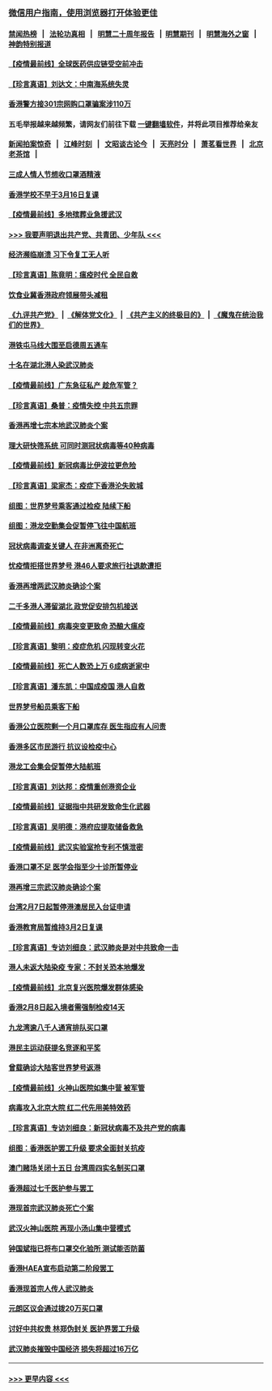 ### [微信用户指南，使用浏览器打开体验更佳](https://github.com/gfw-breaker/banned-news1/blob/master/indexes/wechat-guide.md?t=0)
#### [禁闻热榜](热点新闻.md?t=0)  &nbsp;&nbsp;|&nbsp;&nbsp; [法轮功真相](https://github.com/gfw-breaker/truth/blob/master/README.md?t=0) &nbsp;&nbsp;|&nbsp;&nbsp; [明慧二十周年报告](https://github.com/gfw-breaker/mh-reports/blob/master/README.md?t=0) &nbsp;&nbsp;|&nbsp;&nbsp;[明慧期刊](https://github.com/gfw-breaker/mh-qikan) &nbsp;&nbsp;|&nbsp;&nbsp; [明慧海外之窗](https://github.com/gfw-breaker/mh-news/blob/master/README.md?t=0) &nbsp;&nbsp;|&nbsp;&nbsp; [神韵特别报道](https://github.com/gfw-breaker/mh-news/blob/master/shenyun.md?t=0)
#### [【疫情最前线】全球医药供应链受空前冲击](../pages/nsc415/n11869614.md?t=02151355) 
#### [【珍言真语】刘达文：中南海系统失灵](../pages/nsc415/n11869465.md?t=02151355) 
#### [香港警方接301宗网购口罩骗案涉110万](../pages/nsc415/n11867572.md?t=02151355) 
#### 五毛举报越来越频繁，请网友们前往下载 [一键翻墙软件](https://github.com/gfw-breaker/ssr-accounts)，并将此项目推荐给亲友
#### [新闻拍案惊奇](https://github.com/gfw-breaker/banned-news1/blob/master/pages/link4.md) &nbsp;&nbsp;|&nbsp;&nbsp; [江峰时刻](https://github.com/gfw-breaker/banned-news1/blob/master/pages/link4.md) &nbsp;&nbsp;|&nbsp;&nbsp; [文昭谈古论今](https://github.com/gfw-breaker/banned-news1/blob/master/pages/link4.md) &nbsp;&nbsp;|&nbsp;&nbsp; [天亮时分](https://github.com/gfw-breaker/banned-news1/blob/master/pages/link4.md) &nbsp;&nbsp;|&nbsp;&nbsp; [萧茗看世界](https://github.com/gfw-breaker/banned-news1/blob/master/pages/link4.md) &nbsp;&nbsp;|&nbsp;&nbsp; [北京老茶馆](https://github.com/gfw-breaker/banned-news1/blob/master/pages/link4.md) &nbsp;&nbsp;|&nbsp;&nbsp; 
#### [三成人情人节想收口罩酒精液](../pages/nsc415/n11867523.md?t=02151355) 
#### [香港学校不早于3月16日复课](../pages/nsc415/n11867498.md?t=02151355) 
#### [【疫情最前线】多地殡葬业急援武汉](../pages/nsc415/n11866914.md?t=02151355) 
#### [>>> 我要声明退出共产党、共青团、少年队 <<<](https://github.com/begood0513/goodnews/blob/master/quit/letter.md) 
#### [经济濒临崩溃 习下令复工无人听](../pages/nsc415/n11867269.md?t=02151355) 
#### [【珍言真语】陈竟明：瘟疫时代 全民自救](../pages/nsc415/n11866765.md?t=02151355) 
#### [饮食业冀香港政府领展带头减租](../pages/nsc415/n11864876.md?t=02151355) 
#### [《九评共产党》](https://github.com/begood0513/9ping.md/blob/master/README.md) &nbsp;|&nbsp; [《解体党文化》](../../../../jtdwh.md/blob/master/README.md)  &nbsp;|&nbsp; [《共产主义的终极目的》](../../../../gczydzjmd.md/blob/master/README.md) &nbsp;|&nbsp; [《魔鬼在统治我们的世界》](../../../../mgztzwmdsj.md/blob/master/README.md) 
#### [港铁屯马线大围至启德周五通车](../pages/nsc415/n11864842.md?t=02151355) 
#### [十名在湖北港人染武汉肺炎](../pages/nsc415/n11864807.md?t=02151355) 
#### [【疫情最前线】广东急征私产 趁危军管？](../pages/nsc415/n11864205.md?t=02151355) 
#### [【珍言真语】桑普：疫情失控 中共五宗罪](../pages/nsc415/n11864157.md?t=02151355) 
#### [香港再增七宗本地武汉肺炎个案](../pages/nsc415/n11862405.md?t=02151355) 
#### [理大研快筛系统 可同时测冠状病毒等40种病毒](../pages/nsc415/n11862376.md?t=02151355) 
#### [【疫情最前线】新冠病毒比伊波拉更危险](../pages/nsc415/n11862199.md?t=02151355) 
#### [【珍言真语】梁家杰：疫症下香港沦失败城](../pages/nsc415/n11861588.md?t=02151355) 
#### [组图：世界梦号乘客通过检疫 陆续下船](../pages/nsc415/n11858302.md?t=02151355) 
#### [组图：港龙空勤集会促暂停飞往中国航班](../pages/nsc415/n11858190.md?t=02151355) 
#### [冠状病毒调查关键人 在非洲离奇死亡](../pages/nsc415/n11859798.md?t=02151355) 
#### [忧疫情拒搭世界梦号 港46人要求旅行社退款遭拒](../pages/nsc415/n11859849.md?t=02151355) 
#### [香港再增两武汉肺炎确诊个案](../pages/nsc415/n11859833.md?t=02151355) 
#### [二千多港人滞留湖北 政党促安排包机接送](../pages/nsc415/n11859831.md?t=02151355) 
#### [【疫情最前线】病毒突变更致命 恐酿大瘟疫](../pages/nsc415/n11859604.md?t=02151355) 
#### [【珍言真语】黎明：疫症危机 闪现转变火花](../pages/nsc415/n11859199.md?t=02151355) 
#### [【疫情最前线】死亡人数恐上万 6成病逝家中](../pages/nsc415/n11856687.md?t=02151355) 
#### [【珍言真语】潘东凯：中国成疫国 港人自救](../pages/nsc415/n11856962.md?t=02151355) 
#### [世界梦号船员乘客下船](../pages/nsc415/n11856883.md?t=02151355) 
#### [香港公立医院剩一个月口罩库存 医生指应有人问责](../pages/nsc415/n11856875.md?t=02151355) 
#### [香港多区市民游行 抗议设检疫中心](../pages/nsc415/n11856866.md?t=02151355) 
#### [港龙工会集会促暂停大陆航班](../pages/nsc415/n11856840.md?t=02151355) 
#### [【珍言真语】刘达邦：疫情重创港资企业](../pages/nsc415/n11854274.md?t=02151355) 
#### [【疫情最前线】证据指中共研发致命生化武器](../pages/nsc415/n11853087.md?t=02151355) 
#### [【珍言真语】吴明德：港府应提取储备救急](../pages/nsc415/n11852734.md?t=02151355) 
#### [【疫情最前线】武汉实验室抢专利不慎泄密](../pages/nsc415/n11850310.md?t=02151355) 
#### [香港口罩不足 医学会指至少十诊所暂停业](../pages/nsc415/n11850301.md?t=02151355) 
#### [港再增三宗武汉肺炎确诊个案](../pages/nsc415/n11850328.md?t=02151355) 
#### [台湾2月7日起暂停港澳居民入台证申请](../pages/nsc415/n11850304.md?t=02151355) 
#### [香港教育局暂维持3月2日复课](../pages/nsc415/n11850260.md?t=02151355) 
#### [【珍言真语】专访刘细良：武汉肺炎是对中共致命一击](../pages/nsc415/n11849934.md?t=02151355) 
#### [港人未返大陆染疫 专家：不封关恐本地爆发](../pages/nsc415/n11848021.md?t=02151355) 
#### [【疫情最前线】北京复兴医院爆发群体感染](../pages/nsc415/n11847626.md?t=02151355) 
#### [香港2月8日起入境者需强制检疫14天](../pages/nsc415/n11847658.md?t=02151355) 
#### [九龙湾逾八千人通宵排队买口罩](../pages/nsc415/n11847647.md?t=02151355) 
#### [港民主运动获提名竞逐和平奖](../pages/nsc415/n11847633.md?t=02151355) 
#### [曾载确诊大陆客世界梦号返港](../pages/nsc415/n11847608.md?t=02151355) 
#### [【疫情最前线】火神山医院如集中营 被军管](../pages/nsc415/n11847524.md?t=02151355) 
#### [病毒攻入北京大院 红二代先用美特效药](../pages/nsc415/n11847427.md?t=02151355) 
#### [【珍言真语】专访刘细良：新冠状病毒不及共产党的病毒](../pages/nsc415/n11847164.md?t=02151355) 
#### [组图：香港医护罢工升级 要求全面封关抗疫](../pages/nsc415/n11844107.md?t=02151355) 
#### [澳门赌场关闭十五日 台湾周四实名制买口罩](../pages/nsc415/n11845083.md?t=02151355) 
#### [香港超过七千医护参与罢工](../pages/nsc415/n11845051.md?t=02151355) 
#### [港现首宗武汉肺炎死亡个案](../pages/nsc415/n11844998.md?t=02151355) 
#### [武汉火神山医院 再现小汤山集中营模式](../pages/nsc415/n11844763.md?t=02151355) 
#### [钟国斌指已将布口罩交化验所 测试能否防菌](../pages/nsc415/n11842783.md?t=02151355) 
#### [香港HAEA宣布启动第二阶段罢工](../pages/nsc415/n11842723.md?t=02151355) 
#### [香港现首宗人传人武汉肺炎](../pages/nsc415/n11842766.md?t=02151355) 
#### [元朗区议会通过拨20万买口罩](../pages/nsc415/n11842754.md?t=02151355) 
#### [讨好中共权贵 林郑伪封关 医护界罢工升级](../pages/nsc415/n11842359.md?t=02151355) 
#### [武汉肺炎摧毁中国经济 损失将超过16万亿](../pages/nsc415/n11839723.md?t=02151355) 

----
#### [ >>> 更早内容 <<< ](../indexes/nsc415-earlier.md)
